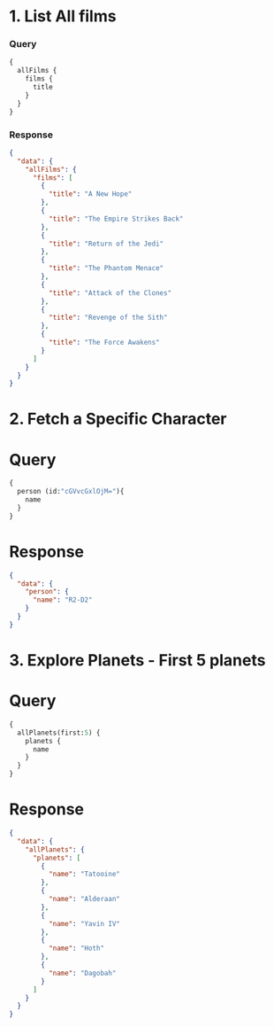 # 1. List All films

### Query

```GraphQL
{
  allFilms {
    films {
      title
    }
  }
}
```

### Response

```JSON
{
  "data": {
    "allFilms": {
      "films": [
        {
          "title": "A New Hope"
        },
        {
          "title": "The Empire Strikes Back"
        },
        {
          "title": "Return of the Jedi"
        },
        {
          "title": "The Phantom Menace"
        },
        {
          "title": "Attack of the Clones"
        },
        {
          "title": "Revenge of the Sith"
        },
        {
          "title": "The Force Awakens"
        }
      ]
    }
  }
}
```

# 2. Fetch a Specific Character

# Query

```GraphQL
{
  person (id:"cGVvcGxlOjM="){
    name
  }
}
```

# Response

```JSON
{
  "data": {
    "person": {
      "name": "R2-D2"
    }
  }
}
```

# 3. Explore Planets - First 5 planets

# Query

```GraphQL
{
  allPlanets(first:5) {
    planets {
      name
    }
  }
}
```

# Response

```JSON
{
  "data": {
    "allPlanets": {
      "planets": [
        {
          "name": "Tatooine"
        },
        {
          "name": "Alderaan"
        },
        {
          "name": "Yavin IV"
        },
        {
          "name": "Hoth"
        },
        {
          "name": "Dagobah"
        }
      ]
    }
  }
}
```
